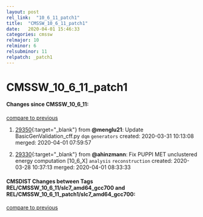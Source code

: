 ```yaml
---
layout: post
rel_link:  "10_6_11_patch1"
title:  "CMSSW_10_6_11_patch1"
date:   2020-04-01 15:46:33
categories: cmssw
relmajor: 10
relminor: 6
relsubminor: 11
relpatch: _patch1
---
```


# CMSSW_10_6_11_patch1
#### Changes since CMSSW_10_6_11:
[compare to previous](https://github.com/cms-sw/cmssw/compare/CMSSW_10_6_11...CMSSW_10_6_11_patch1)



1. [29350](http://github.com/cms-sw/cmssw/pull/29350){:target="_blank"}  from **@menglu21**: Update BasicGenValidation_cff.py `dqm`  `generators`  created: 2020-03-31 10:13:08 merged: 2020-04-01 07:59:57



2. [29330](http://github.com/cms-sw/cmssw/pull/29330){:target="_blank"}  from **@ahinzmann**: Fix PUPPI MET unclustered energy computation [10_6_X] `analysis`  `reconstruction`  created: 2020-03-28 10:37:13 merged: 2020-04-01 08:33:33



#### CMSDIST Changes between Tags REL/CMSSW_10_6_11/slc7_amd64_gcc700 and REL/CMSSW_10_6_11_patch1/slc7_amd64_gcc700:
[compare to previous](https://github.com/cms-sw/cmsdist/compare/REL/CMSSW_10_6_11/slc7_amd64_gcc700...REL/CMSSW_10_6_11_patch1/slc7_amd64_gcc700)


